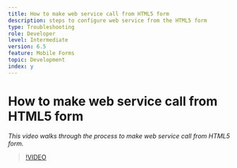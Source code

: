 ```yaml
---
title: How to make web service call from HTML5 form
description: steps to configure web service from the HTML5 form
type: Troubleshooting
role: Developer 
level: Intermediate
version: 6.5
feature: Mobile Forms
topic: Development  
index: y
---
```

# How to make web service call from HTML5 form

*This video walks through the process to make web service call from HTML5 form.*

>[!VIDEO](https://video.tv.adobe.com/v/335505?quality=9&learn=on)
